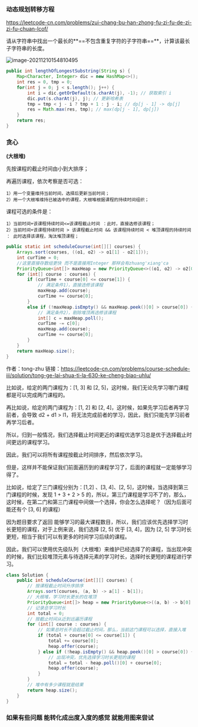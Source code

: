 ### 动态规划转移方程

https://leetcode-cn.com/problems/zui-chang-bu-han-zhong-fu-zi-fu-de-zi-zi-fu-chuan-lcof/

请从字符串中找出一个最长的**==不包含重复字符的子字符串==**，计算该最长子字符串的长度。

![image-20211210154810495](https://s2.loli.net/2021/12/10/d7Hc2avhAurJQg5.png)

```java
public int lengthOfLongestSubstring(String s) {
    Map<Character, Integer> dic = new HashMap<>();
    int res = 0, tmp = 0;
    for(int j = 0; j < s.length(); j++) {
        int i = dic.getOrDefault(s.charAt(j), -1); // 获取索引 i
        dic.put(s.charAt(j), j); // 更新哈希表
        tmp = tmp < j - i ? tmp + 1 : j - i; // dp[j - 1] -> dp[j]
        res = Math.max(res, tmp); // max(dp[j - 1], dp[j])
    }
    return res;
}
```







### 贪心

**(大根堆)**

先按课程的截止时间由小到大排序；

再遍历课程，依次考察是否可选：

```
1）用一个变量维持当前时间，选择后更新当前时间；
2）用一个大根堆维持已被选中的课程，大根堆根据课程的持续时间组织；
```

课程可选的条件是：

```
1）当前时间+该课程持续时间<=该课程截止时间 ：此时，直接选修该课程；
2）当前时间+该课程持续时间 > 该课程截止时间 && 该课程持续时间 < 堆顶课程的持续时间 ： 此时选择该课程，淘汰堆顶课程；
```

```java
public static int scheduleCourse(int[][] courses) {
    Arrays.sort(courses, ((o1, o2) -> o1[1] - o2[1]));
    int curTime = 0;
    //这里直接存数组更快 而不是直接用Integer 那样会有zhuang'xiang'ca
    PriorityQueue<int[]> maxHeap = new PriorityQueue<>((o1, o2) -> o2[0] - o1[0]);
    for (int[] course : courses) {
        if (curTime + course[0] <= course[1]) { 
            // 满足条件1），直接选修该课程
            maxHeap.add(course);
            curTime += course[0];
        } 
        else if (!maxHeap.isEmpty() && maxHeap.peek()[0] > course[0]) { 
            // 满足条件2），剔除堆顶再选修该课程
            int[] c = maxHeap.poll();
            curTime -= c[0];
            maxHeap.add(course);
            curTime += course[0];
        }
    }
    return maxHeap.size();
}
```



作者：tong-zhu
链接：https://leetcode-cn.com/problems/course-schedule-iii/solution/tong-ge-lai-shua-ti-la-630-ke-cheng-biao-uhlu/

比如说，给定的两门课程为：[1, 3] 和 [2, 5]，这时候，我们无论先学习哪门课程都是可以完成两门课程的。

再比如说，给定的两门课程为：[1, 2] 和 [2, 4]，这时候，如果先学习后者再学习前者，会导致 d2 + d1 > l1，将无法完成前者的学习，因此，我们只能先学习前者再学习后者。

所以，归到一般情况，我们选择截止时间更近的课程优选学习总是优于选择截止时间更远的课程学习。

因此，我们可以将所有课程按截止时间排序，然后依次学习。

但是，这样并不能保证我们前面遍历到的课程学习了，后面的课程就一定能够学习得了。

比如说，给定了三门课程分别为：[1,2] 、[3, 4]、[2, 5]，这时候，当选择到第三门课程的时候，发现 1 + 3 + 2 > 5 的，所以，第三门课程是学习不了的，那么，这时候，在第二门和第三门课程中间做一个选择，你会怎么选择呢？（因为后面可能还有个 [3, 6] 的课程）

因为题目要求了返回 能够学习的最大课程数目，所以，我们应该优先选择学习时长更短的课程，对于上例来说，我们选择 [2, 5] 优于 [3, 4]，因为 [2, 5] 学习时长更短，相当于我们可以有更多的时间学习后续的课程。

因此，我们可以使用优先级队列（大根堆）来维护已经选择了的课程，当出现冲突的时候，我们比较堆顶元素与待选择元素的学习时长，选择时长更短的课程进行学习。

```java
class Solution {
    public int scheduleCourse(int[][] courses) {
        // 按课程截止时间升序排序
        Arrays.sort(courses, (a, b) -> a[1] - b[1]);
        // 大根堆，学习时长更长的在堆顶
        PriorityQueue<int[]> heap = new PriorityQueue<>((a, b) -> b[0] - a[0]);
        // 记录总学习时长
        int total = 0;
        // 按截止时间从近到远遍历课程
        for (int[] course : courses) {
            // 如果总时长不会超过截止时间，那么，当前这门课程可以选择，直接入堆
            if (total + course[0] <= course[1]) {
                total += course[0];
                heap.offer(course);
            } else if (!heap.isEmpty() && heap.peek()[0] > course[0]) {
                // 出现冲突，优先选择学习时长更短的课程
                total = total - heap.poll()[0] + course[0];
                heap.offer(course);
            }
        }
        // 堆中有多少课程就是结果
        return heap.size();
    }
}
```



### 如果有些问题 能转化成出度入度的感觉 就能用图来尝试

















